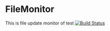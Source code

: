 # FileMonitor
This is file update monitor of test
[![Build Status](https://travis-ci.org/leonhe/FileMonitor.svg)](https://travis-ci.org/leonhe/FileMonitor)
